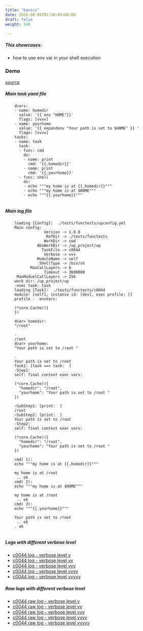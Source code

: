 ```yaml
---
title: "basics"
date: 2020-08-09T01:36:05+88:00
draft: false
weight: 540

---
```


##### This showcases:
  * how to use env var in your shell execution


### Demo








[source](https://github.com/upcmd/up/blob/master/tests/functests/c0044.yml)

##### Main task yaml file
```
    dvars:
    - name: homedir
      value: '{{ env "HOME"}}'
      flags: [vvvv]
    - name: yourhome
      value: '{{ expandenv "Your path is set to $HOME" }} '
      flags: [vvvv]
    tasks:
    - name: task
      task:
      - func: cmd
        do:
        - name: print
          cmd: '{{.homedir}}'
        - name: print
          cmd: '{{.yourhome}}'
      - func: shell
        do:
        - echo """my home is at {{.homedir}}"""
        - echo """my home is at $HOME"""
        - echo """{{.yourhome}}"""
    
```
##### Main log file
```
    loading [Config]:  ./tests/functests/upconfig.yml
    Main config:
                 Version -> 1.0.0
                  RefDir -> ./tests/functests
                 WorkDir -> cwd
              AbsWorkDir -> /up_project/up
                TaskFile -> c0044
                 Verbose -> vvv
              ModuleName -> self
               ShellType -> /bin/sh
           MaxCallLayers -> 8
                 Timeout -> 3600000
     MaxModuelCallLayers -> 256
    work dir: /up_project/up
    -exec task: task
    loading [Task]:  ./tests/functests/c0044
    module: [self], instance id: [dev], exec profile: []
    profile -  envVars:
    
    (*core.Cache)({
    })
    
    dvar> homedir:
    "/root"
    
    -
    /root
    dvar> yourhome:
    "Your path is set to /root "
    
    -
    Your path is set to /root 
    Task1: [task ==> task:  ]
    -Step1:
    self: final context exec vars:
    
    (*core.Cache)({
      "homedir": "/root",
      "yourhome": "Your path is set to /root "
    })
    
    ~SubStep1: [print:  ]
    /root
    ~SubStep2: [print:  ]
    Your path is set to /root 
    -Step2:
    self: final context exec vars:
    
    (*core.Cache)({
      "homedir": "/root",
      "yourhome": "Your path is set to /root "
    })
    
    cmd( 1):
    echo """my home is at {{.homedir}}"""
    
    my home is at /root
     .. ok
    cmd( 2):
    echo """my home is at $HOME"""
    
    my home is at /root
     .. ok
    cmd( 3):
    echo """{{.yourhome}}"""
    
    Your path is set to /root 
     .. ok
    . ok
    
```


##### Logs with different verbose level
* [c0044 log - verbose level v](../../logs/c0044_v)
* [c0044 log - verbose level vv](../../logs/c0044_vv)
* [c0044 log - verbose level vvv](../../logs/c0044_vvvv)
* [c0044 log - verbose level vvvv](../../logs/c0044_vvvv)
* [c0044 log - verbose level vvvvv](../../logs/c0044_vvvvv)

##### Raw logs with different verbose level
* [c0044 raw log - verbose level v](../../reflogs/c0044_v.log)
* [c0044 raw log - verbose level vv](../../reflogs/c0044_vv.log)
* [c0044 raw log - verbose level vvv](../../reflogs/c0044_vvv.log)
* [c0044 raw log - verbose level vvvv](../../reflogs/c0044_vvvv.log)
* [c0044 raw log - verbose level vvvvv](../../reflogs/c0044_vvvvv.log)







